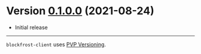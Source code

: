 # Version [0.1.0.0](https://github.com/blockfrost/blockfrost-haskell/compare/0.1.0.0...0.1.1.0) (2021-08-24)

* Initial release

---

`blockfrost-client` uses [PVP Versioning][1].

[1]: https://pvp.haskell.org

